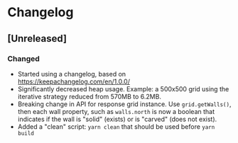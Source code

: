 # Changelog

## [Unreleased]

### Changed

- Started using a changelog, based on https://keepachangelog.com/en/1.0.0/
- Significantly decreased heap usage. Example: a 500x500 grid using the iterative strategy reduced from 570MB to 6.2MB.
- Breaking change in API for response grid instance. Use `grid.getWalls()`, then each wall property, such as `walls.north` is now a boolean that indicates if the wall is "solid" (exists) or is "carved" (does not exist).
- Added a "clean" script: `yarn clean` that should be used before `yarn build`
